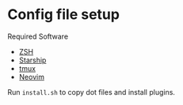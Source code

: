 Config file setup
===

Required Software

- [ZSH](https://www.zsh.org/)
- [Starship](https://starship.rs/)
- [tmux](https://github.com/tmux/tmux/wiki)
- [Neovim](https://neovim.io/)

Run `install.sh` to copy dot files and install plugins.
